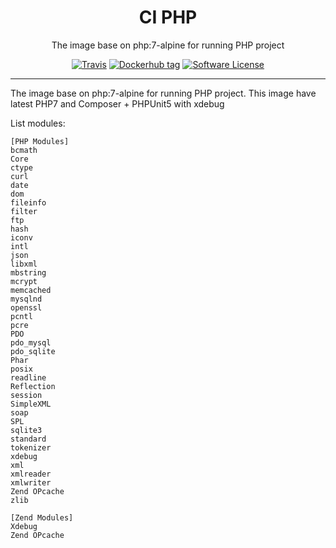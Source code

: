 <p align="center">
  <h1 align="center">CI PHP</h1>
  <p align="center">The image base on php:7-alpine for running PHP project</p>
  <p align="center">
    <a href="https://travis-ci.com/nguyentodo/ci-php"><img alt="Travis" src="https://img.shields.io/travis/com/nguyentodo/ci-php?style=flat-square"></a>
    <a href="https://cloud.docker.com/repository/docker/nguyentodo/ci-php/tags"><img alt="Dockerhub tag" src="https://img.shields.io/github/v/tag/nguyentodo/ci-php?style=flat-square"></a>
    <a href="https://github.com/nguyentodo/ci-php/blob/master/LICENSE"><img alt="Software License" src="https://img.shields.io/badge/license-MIT-brightgreen.svg?style=flat-square"></a>
  </p>
</p>

---

The image base on php:7-alpine for running PHP project. This image have latest PHP7
and Composer + PHPUnit5 with xdebug

List modules:
````
[PHP Modules]
bcmath
Core
ctype
curl
date
dom
fileinfo
filter
ftp
hash
iconv
intl
json
libxml
mbstring
mcrypt
memcached
mysqlnd
openssl
pcntl
pcre
PDO
pdo_mysql
pdo_sqlite
Phar
posix
readline
Reflection
session
SimpleXML
soap
SPL
sqlite3
standard
tokenizer
xdebug
xml
xmlreader
xmlwriter
Zend OPcache
zlib

[Zend Modules]
Xdebug
Zend OPcache
````